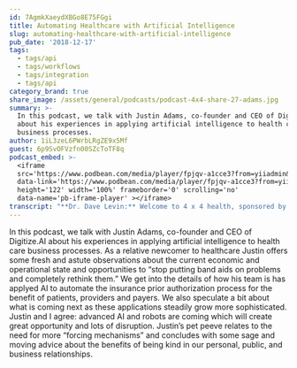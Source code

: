 ```yaml
---
id: 7AgmkXaeydXBGo8E75FGgi
title: Automating Healthcare with Artificial Intelligence
slug: automating-healthcare-with-artificial-intelligence
pub_date: '2018-12-17'
tags:
  - tags/api
  - tags/workflows
  - tags/integration
  - tags/api
category_brand: true
share_image: /assets/general/podcasts/podcast-4x4-share-27-adams.jpg
summary: >-
  In this podcast, we talk with Justin Adams, co-founder and CEO of Digitize.AI
  about his experiences in applying artificial intelligence to health care
  business processes.
author: 1iL3zeL6PWrbLRgZE9x5Mf
guest: 6p9SvOFVzfn00SZcToTF8q
podcast_embed: >-
  <iframe
  src='https://www.podbean.com/media/player/fpjqv-a1cce3?from=yiiadmin&download=1&version=1'
  data-link='https://www.podbean.com/media/player/fpjqv-a1cce3?from=yiiadmin&download=1&version=1'
  height='122' width='100%' frameborder='0' scrolling='no'
  data-name='pb-iframe-player' ></iframe>
transcript: "**Dr. Dave Levin:** Welcome to 4 x 4 health, sponsored by Sansoro Health. Sansoro Health, integration at the speed of innovation. Check them out at [www.sansorohealth.com](http://www.sansorohealth.com). I’m your host Dr. Dave Levin. Today I am talking with Justin Adams, Co-founder and CEO of Digitize.AI where he and his team are on a mission to use artificial intelligence to transform healthcare administer. Justin has more than a decade of experience working with artificial intelligence and automation. As practice leader for digital transformation, automation and AI at independence consulting group, he built a digital automation practice from the ground up. Prior to that he helped start and lead PriceWaterhouseCooper’s, AI and Automation Center of Excellence. Justin and has also worked in the intelligence community and has received numerous awards from the Government for his efforts. I’m not sure what he did but I suspect it’s the kind of stuff where he’d have to kill us if he told us what he really did. Justin earned a BA in Economics from wheaton College and an MBA from the University of Chicago Booth School of Business. Justin is also a Mentor at Urban Promise, Charlotte whose mission is to provide Charlotte’s children and youth with the spiritual academic and social development necessary to become leaders, determined to restore their communities. This previous community service activities include building houses in Mexico, tutoring at-risk teens in inner-city Chicago, and running a sports camp for homeless children in Kiev, Ukraine. Justin, I think we are gonna have you back for a second podcast just to talk about that experience in the Ukraine. Welcome to 4 x 4 Health.\n\n**Justin Adams:** Thanks Dave, happy to be here.\n\n**Dave:** Great! Let’s go ahead and get started. I’m gonna ask you a series of four questions and I’d like to take up to four minutes to answer each one. So, for the first question, tell us about yourself in your organization.\n\n**Justin:** Yeah, thank you. So, I am as you mentioned Co-founder and CEO of Digitize.AI and our team is made up of technologists primarily from outside the healthcare arena. Our co-founding team has experiences like, building the platform for a current unicorn, starting and running AI Centers of Excellences and founding and selling ecommerce businesses and really the three co-founders got together a little over a year ago now and the more we talked about starting this company, we decided to tackle healthcare because there’s an intersection of where our technology background interests in the largest societal impacts and the opportunities match and so I’m looking forward to talking to you a little bit more about what we’ve been working on and some of the things that we’re going to continue to pursue but the first thing we tackled, we partnered with a large academic medical system around to solving the prior authorization problem because that was the CFO’s biggest pain point. That’s really been a successful endeavor and now we’re in the process of expanding with numerous other organizations.\n\n**Dave:** That’s really interesting. There’s a couple of things in there and before we get deeper into the work, I’m always fascinated by people who have come from outside of healthcare into healthcare. I personally feel like, we need more ideas from outside healthcare but healthcare is also an interesting space if you will. Take a minute and tell me about, you know, what your experience has been as a relatively new entrant to this crazy bizarre kind of area?\n\n**Justin:** Yeah, so you know, it is obviously an interesting space and you know, I think like a lot of things in life you know, it’s a space that I think frankly you know, people will use terms and concepts primarily as a barrier to entry and what I mean by that is given my Economics and Finance background, what you see in across numerous industries, a lot of similar patterns of behavior but every industry believes that they are unique in some way and well, that’s true to some extent and healthcare is no different. There’s a lot of unique aspects to it. Fundamentally, when you’re looking at things like supply and demand and following who bears the risk and where the money goes, a lot of the common economic 101 problems still exist at the basis and so there’s more of the backstory of how we got into healthcare, a number of personal experiences both with children. One of my Co-founders is the son of the Chief Medical Officer and his mother was a nurse and so a lot of kind of personal things that came together at the same time to bring us into healthcare but it’s been a great, great, great experience. You know, a lot of the pain and the slow moving things that people warned us about certainly, we’ve seen that, they’re out but I think there’s a lot of unique insights and ideas that we’ve been able to bear and bring coming from the outside in.\n\n**Dave:** That’s terrific. I mean, I personally think the best outcomes are gonna be a mash-up of old and new. There’s reasons why somethings are done in healthcare the way they’re done but it’s also terrific to have. As you said, there’s an amazing experience to be drawn from other fields. We just have to all come to it with an open mind and a shared purpose. I’ve sometimes say, I’ve built a whole career by looking outside of healthcare for what people are doing and then figuring out how to bring those ideas in. So, good on you. You must be involved in a lot of different things. What’s the most important or interesting thing you’re working on right now Justin?\n\n**Justin:** Yeah, one of the things given again my economics background that I’m really fascinated by is, if you look at the growth of healthcare costs over the 45 years, clinical costs, if you look at the numbers have barely grown outside of inflation and yet at the same time per capita cost in healthcare increased by 2800% since 1970. So, you know, it leads you to question, you know, where are the cost coming from and when you look at the data, the costs are coming from administrators in healthcare. So, over that same time period, the number of administrators have grown 3500%. So, it grown much quicker than even per capita healthcare costs, much quicker than in clinical, obviously and so you know, my opinion is this is a trend that cannot continue but one of the most interesting things we are working on right now is you know, how do we use the technology platform that we’ve built. We basically built a robust platform with AI embedded from the ground up, assistance intersection of payers’ providers, self-funded employers and consumers and so, how do we use our platform to help decrease the friction and address this problem holistically because I think people are starting to recognize that you can’t just keep putting band-aids on the problem and expect different results. So, what we found is, when we get the right players at the table and look at the problems and ask questions about why things were done historically a certain way, it opens above our opportunities to come up with some new solutions and so I think the most forward-thinking organizations regardless of where in the healthcare ecosystem they sit, recognize of their business model is under threat and will be obsolete a lot quicker than most probably want to admit. So, those are organizations that don’t think their business model is under threat, are probably the ones that aren’t gonna survive too long. So, we think we’re gonna have some really exciting opportunities working with some leading organizations to help them kind of radically change the way that their business model currently operates and so that’s some of the interesting things we’re thinking about and solving with technology right now.\n\n**Dave:** Now you’re specifically interested in artificial intelligence. Can you talk in a little more detail about a specific area that you’re applying that where you’re seeing some return from that effort?\n\n**Justin:** Yeah, absolutely. So, in the specific first use case that I’ve mentioned that we work for the Florida Academic Institute was around prior authorization and for those that are familiar with the process, it’s really, it’s a way for hairs to historically help manage the care and the cost around care with these authorizations and what’s happened over time is that as more and more procedures and drugs are required for authorization is created this tremendous administrative burden both for the provider but frankly for the payer as well and so I think one of the statistics that I’ve looked at you know, says that this process cost the providers alone over 30 Billion Dollars a year and on the payers’ side, it’s even double of that amount. So, what we’ve built is a platform that can sit on either the provider or the payers’ side and really use artificial intelligence to predict the outcomes and behaviors and so, if we can predict kind of the clinical outcome of a certain individual, it’s going to allow that authorization which is currently a very meaning of review process to basically be done at real time and so on the broader side it gives them certainty around how long authorizations are gonna take the schedule and things like that. So, it’s seen some phenomenal results and ROI numbers that are in the 600% range for these organizations, so some great outcomes.\n\n**Dave:** That’s terrific! You know, I’ve worked both as a health plan medical director and I’ve been a practicing physician. So, I’ve been on both sides of these discussion and to me this is such a great example of where technology can really play a great role. We’re taking some of the friction out of this. It simplifies and it reduces the cost. It reduces the cycle time too and so in addition to pleasing the providers and the payers, it’s also better for care because patients get the care they need in a more timely fashion and one could argue it’s a better use of economic resources. So, maybe not the most sexy problem in healthcare but when you start to drill into it, it is I think a great example of where ideas like you bought from outside of healthcare can really be applied. So, that’s terrific.\n\n**Justin:** Yeah, absolutely and we always start with the consumer. I mean, that consumer experience I think is a key part that often gets lost. So, I mean, I can’t tell you the number of cases that I actually, personally had a case about a month ago where I tweaked my knee playing basketball. I needed to get an MRI and the day in my appointment after I had already gone through the intake process was told, sorry, we got to reschedule your insurance company didn’t authorize the procedure.\n\n**Dave:** That’s right, that’s right.\n\n**Justin:** I said, whats the irony of this happening to me?\n\n**Dave:** \\[Laughing\\], to you of all people\n\n**Justin:** Yeah, for me and all people but you hear a lot more heartbreaking stories of people you know, getting you know, more critical care whether it’s, you know, a cardiology procedure or something and not being able you get that, you know, due to some of this. So, I think it’s, I think it’s the old way of looking at it. It is very much a provider versus a payer mentality but I think through the use of technology we’re able to show that it’s really not a zero sum game anymore that can be more effective care overall for all of the parties involved, so…\n\n**Dave:** Right and at lower cost hopefully as well.\n\n**Justin:** Absolutely.\n\n**Dave:** Do you foresee a time when this could evolve from what as I understand now is kind of there’s a set of rules and an algorithm and that’s applied and to the particular case or request in front and approved or not approved which is terrific again as we said but do you foresee a time where we may use even more advanced AI techniques to look at profile in providers to see you know, of their groups that really could be just exempted from prior authorization or groups that need additional training or what have you and I use the word profile advisedly because I understand that can have both positive and negative connotations. Maybe a more elegant way to ask this question is what do you see around the next couple of corners once you automated the, sort of existing algorithmic approach?\n\n**Justin:** Yeah so, it’s actually not around the corner, we’ve already built into our platform, a whole AI model around, I think kind of what you’re referring to is around quality and so we can go to a plan and basically create kind of a new generation of gold cards for them, right. That allows them to scrutinize, well I mean, the first part is identifying, right. Identifying what are the cases that need to be scrutinized versus kind of an automatically approved and so, that’s certainly something that we’re real excited about that we’re already engaged with multiple parties on doing it. So, I really think that the implications are tremendous when you think about the second order of effects that come out of something like that.\n\n**Dave:** Yeah, if you indulge me for just one more minute on the topic of AI. It sure seems like there’s a lot of low-hanging fruit around the kinds of activities that we’ve been discussing. When people ask me amateur that I am what’s next, I usually say, well my advice is if you are in a pattern recognition business, if your specialty involves a lot of pattern recognition, you probably should rethink your future career. My theory being that the next set of skills to be automated are going to be things of which we know which we do today. So, reading a pap smears radiology, you know, other imaging, pathology. Am I full of it or do you think there’s some truth in what I have to say here?\n\n**Justin:** No, I think you are absolutely correct. I mean, even looking outside of healthcare when you look at any of the jobs this era most likely to be automated and then your terms that you know, accountants are top of the list, again because it’s that pattern matching that they do. So, I certainly would agree with that versus the clinic. You know, I don’t buy the, you know, I don’t think we’re gonna get doctors anytime soon. I think from the clinical side of things, the bottom of those lists least likely are things like Therapists, right where you need that physical touch and so I think absolutely that your thesis is accurate.\n\n**Dave:** Yeah. Well so, when I’ve had this conversation with my wife, she says, I’m not worried because I’m a Sergeon. I said, yeah honey but the robots are coming too. So, let’s see. Alright, I wanna move on to the question three and at this point I usually remind my guests, this is a family show, it’s a PG-13 rating. So, with that in mind, tell us Justin, what’s your pet peeve or favorite rant these days?\n\n**Justin:** So, I think my favorite rant is that I’m constantly talking to our team about creating what I call a forcing mechanism. Human nature not to like feel under rejection but I really believe a lot of the reasons startups don’t succeed is that they don’t get feedback quick enough and are not constantly iterating quickly enough and so I think it’s much more natural. In fact, it’s safer to let something run its course rather than putting in a forcing mechanism but the problem with that approach is what you need forcing mechanisms in order to grow and so I think my team is so sick of me. You’re hearing me talk about forcing mechanisms. They probably wake up in the middle of the night in a cold sweat hearing forcing mechanisms in my voice but I’m a huge fan and making sure the appropriate forcing mechanisms are in place for our business and frankly for helping us make decisions. So, I’d say, that’s probably my favorite rant that I’m on right now.\n\n**Dave:** Give us a concrete example of one of your forcing mechanisms.\n\n**Justin:** Oh, it’s a good question. So, you know, I’d say, a lot of it has to do with decision points. So, whether it is in the sales process with our business or with the clients, I think making a decision, again going back to I think humans don’t want usually confrontation, they don’t want to feel rejected. So, let’s say we’re working with a client and we need to make a decision. I think natural maybe to let that decision linger but I think you know, concrete example would be putting in something in a project plan for example that creates that decision to be made sooner rather than later. So, there’s no way to avoid it, it has to be made and so it may be made even sooner than the people are comfortable with it but I’m a huge believer that you know, even if I would rather you know, I want data and I want information to make decisions, I’d rather make the wrong decision quickly than wait too long to make the right decision and I think a lot of, we study the history of companies and businesses, a lot more fail from waiting too long to make the right decisions than they do from making the wrong decisions quickly.\n\n**Dave:** Yeah, that whole idea fail fast and learn from it.\n\n**Justin:** Yeah.\n\n**Dave:** I think is a great one. As a Master Procrastinator I probably could learn some things from you about forcing functions. I do know from my own experience if I’m working on something or working with the team, if we haven’t clearly defined who’s gonna do what by when, it’s highly unlikely than anything is gonna actually happen, so I like that.\n\n**Justin:** Absolutely.\n\n**Dave:** Last question today, what’s your most sage advice for us?\n\n**Justin:** So, my most sage advice is pretty simple but to be kind. So, I think there’s way too much animosity in our society right now and I think businesses and startup leaders have a responsibility to create an organizational culture of kindness. I’ve been fortunate enough in my career to work with and for some a wide variety of leaders including Four-Star Generals to Fortune 50 CEOs but also in that mix of this include some world class jerks and never once were those jerks more effective leaders than the ones who were kind. So, you know in addition to being kind you know, having that be the right thing to do, I think it also makes the most business sense. So, if you believe like I do that human capital and high functioning teams are the biggest competitive advantage your organization can have, it just makes the most sense. So, I’ve seen plenty of unsuccessful teams that were as sound technically or hire better ideas as any other but the didn’t trust each other and ultimately didn’t succeed. So, if you look at the root cause of that I think\_ it really comes down to a lack of trust and cynicism and too often I think organizations make success of zero sum game for their team and so I’m a huge believer in the rising tide lifting and all those are digitizes, three core values or trust transparency and courage and those are the things that we really try to live out. So, certainly being kind to one another and being kind to all the people that we interact with I think is again, simple but sage advice.\n\n**Dave:** Well, that’s just really terrific and definitely makes my heart sing. I could not agree more that not only is it the right thing to do but it’s god business and I would highly encourage our listeners to check out the work done under the title firms of endearment, for our hard data that shows that companies and individuals that behave this way towards their colleagues, towards their customers, towards their competitors, outperform the SNP-500, outperform the good great companies. It’s fascinating work and you know, the other thing for me is we spend a lot of time at work and so to have that be an environment, that’s encouraging and nurturing and just a nice place to be. I think it’s just important to life in general. Now, it’s called work for a reason, right. Justin, it’s not play, it’s work but the way we approach, it can make a huge difference. So boy, I really appreciate and admire your sage advice. Any last words for us before we wrap up today?\n\n**Justin:** No, I just really enjoyed the conversation and would love to come back on and maybe six months from now and tell you some of the neat things that we’re up to then, so…\n\n**Dave:** I’d love to do that and at that point I’ll wanna hear more about your journey into the world of healthcare and it’ll be interesting to see what your pet peeves and rants are at that point as well, \\[Laughing\\], well, thank you. We’ve been talking today with Justin Adams, Co-founder and CEO of Digitize.AI. Justin, thanks so much for joining us today, we really appreciate your time.\n\n**Justin:** Thank you, Dave.\n\n**Dave:** You’ve been listing to 4 x 4 Health, sponsored by Sansoro Health. Sansoro Health, integration at the speed of innovation. Check them out at [www.sansorohealth.com](http://www.sansorohealth.com). I hope you’ll join us next time for another 4 x 4 discussion with healthcare innovators. Until then, I’m your host Dr. Dave Levin, thanks for listening."
---
```

In this podcast, we talk with Justin Adams, co-founder and CEO of Digitize.AI about his experiences in applying artificial intelligence to health care business processes. As a relative newcomer to healthcare Justin offers some fresh and astute observations about the current economic and operational state and opportunities to “stop putting band aids on problems and completely rethink them.” We get into the details of how his team is has applyed AI to automate the insurance prior authorization process for the benefit of patients, providers and payers. We also speculate a bit about what is coming next as these applications steadily grow more sophisticated. Justin and I agree: advanced AI and robots are coming which will create great opportunity and lots of disruption. Justin’s pet peeve relates to the need for more “forcing mechanisms” and concludes with some sage and moving advice about the benefits of being kind in our personal, public, and business relationships.

  